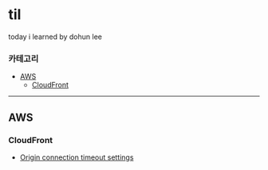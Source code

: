 # til

today i learned by dohun lee

### 카테고리

* [AWS](#aws)
  * [CloudFront](#cloudfront)


---

## AWS

### CloudFront

- [Origin connection timeout settings](AWS/CloudFront/origin-connection-timeout-settings.md)
